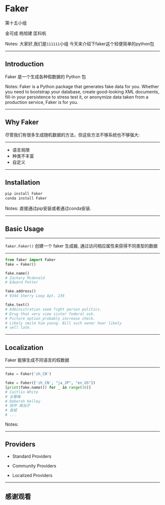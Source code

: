 # Faker
<!-- .slide: data-background="#81ceff" -->

第十五小组

金可成 杨旭建 匡科帆

Notes:
大家好,我们是`111111`小组
今天来介绍下faker这个轻便简单的python包

---

## Introduction
<!-- .slide: data-background="#81ceff" -->

Faker 是一个生成各种假数据的 Python 包

Notes:
Faker is a Python package that generates fake data for you. Whether you need to bootstrap your database, create good-looking XML documents, fill-in your persistence to stress test it, or anonymize data taken from a production service, Faker is for you.

---

## Why Faker
<!-- .slide: data-background="#81ceff" -->

尽管我们有很多生成随机数据的方法，但这些方法不够系统也不够强大:

---

<!-- .slide: data-background="#81ceff" -->
- 语言局限 <!-- .element: class="fragment" data-fragment-index="1" -->
- 种类不丰富 <!-- .element: class="fragment" data-fragment-index="2" -->
- 自定义 <!-- .element: class="fragment" data-fragment-index="3" -->

---

## Installation

<!-- .slide: data-background="#FFDB80" -->
```bash
pip install Faker
conda install Faker
```

Notes:
直接通过pip安装或者通过conda安装.

---

## Basic Usage

<!-- .slide: data-background="#81ceff" -->

---

`faker.Faker()` 创建一个 faker 生成器, 通过访问相应属性来获得不同类型的数据
<!-- .slide: data-background="#81ceff" -->

---

```python
from faker import Faker
fake = Faker()
```

```python [1-3|5-6|8-13]
fake.name()
# Zachary Mcdonald
# Edward Potter

fake.address()
# 9344 Sherry Loop Apt. 236

fake.text()
# Administration seem fight person politics.
# Drug that very view sister federal ask.
# Picture option probably increase check.
# Likely smile him young. Bill such owner hear likely 
# sell late.
```

<!-- .slide: data-background="#FFB080" -->

---

## Localization

Faker 能够生成不同语言的假数据

<!-- .slide: data-background="#81ceff" -->

---

<!-- .slide: data-background="#FFDB80" -->
```python [1|3-4|5-10]
fake = Faker('zh_CN')

fake = Faker(['zh_CN', "ja_JP", "en_US"])
[print(fake.name()) for _ in range(10)]
# Caitlin White
# 全春梅
# Deborah Kelley
# 田中 美加子
# 袁斌
# ...
```

Notes:


---

## Providers

- Standard Providers <!-- .element: class="fragment" data-fragment-index="1" -->

- Community Providers <!-- .element: class="fragment" data-fragment-index="2" -->
  
- Localized Providers <!-- .element: class="fragment" data-fragment-index="3" -->

<!-- .slide: data-background="#81ceff" -->

---

## 感谢观看
<!-- .slide: data-background="#81ceff" -->
